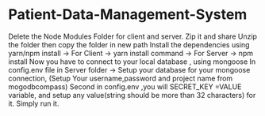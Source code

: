 # Patient-Data-Management-System

Delete the Node Modules Folder for client and server.
Zip it and share
Unzip the folder then copy the folder in new path
Install the dependencies using yarn/npm install
-> For Client -> yarn install command
-> For Server -> npm install 
Now you have to connect to your local database , using mongoose
In config.env file in Server folder -> Setup your database for your mongoose connection, (Setup Your username,password and project name from mogodbcompass)
Second in config.env ,you will SECRET_KEY =VALUE variable, and setup any value(string should be more than 32 characters) for it. 
Simply run it.
